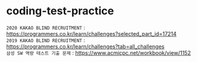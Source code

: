 # coding-test-practice

`2020 KAKAO BLIND RECRUITMENT` : https://programmers.co.kr/learn/challenges?selected_part_id=17214<br>
`2019 KAKAO BLIND RECRUITMENT` : https://programmers.co.kr/learn/challenges?tab=all_challenges<br>
`삼성 SW 역량 테스트 기출 문제` : https://www.acmicpc.net/workbook/view/1152<br>
